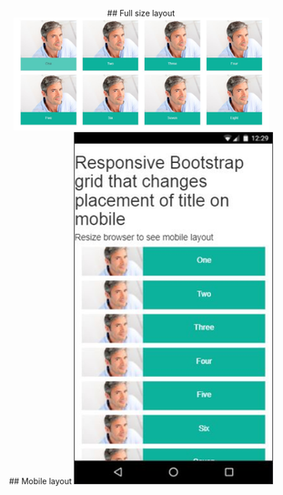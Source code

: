 <p align="center">
## Full size layout
  <img src="images/fullsize-layout.jpg" width="450"/>
  <br />
  ## Mobile layout
  <img src="images/mobile-layout.jpg" width="350"/>
</p>
